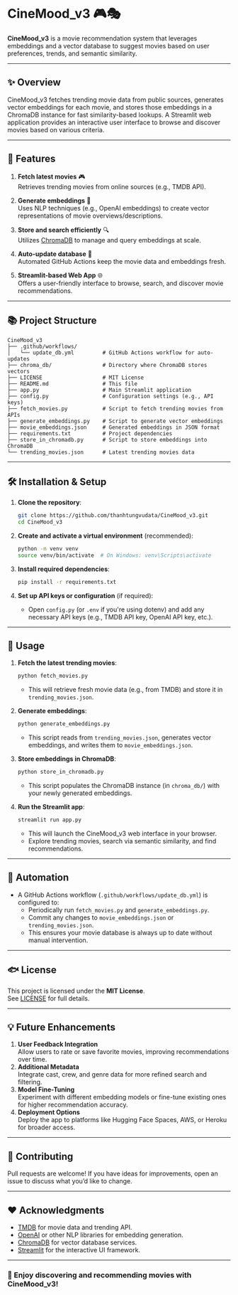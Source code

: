 # CineMood_v3 🎮🎭

**CineMood_v3** is a movie recommendation system that leverages embeddings and a vector database to suggest movies based on user preferences, trends, and semantic similarity.

---

## ✨ Overview
CineMood_v3 fetches trending movie data from public sources, generates vector embeddings for each movie, and stores those embeddings in a ChromaDB instance for fast similarity-based lookups. A Streamlit web application provides an interactive user interface to browse and discover movies based on various criteria.

---

## 🚀 Features
1. **Fetch latest movies** 🎮  
   Retrieves trending movies from online sources (e.g., TMDB API).

2. **Generate embeddings** 🧠  
   Uses NLP techniques (e.g., OpenAI embeddings) to create vector representations of movie overviews/descriptions.

3. **Store and search efficiently** 🔍  
   Utilizes [ChromaDB](https://docs.trychroma.com/) to manage and query embeddings at scale.

4. **Auto-update database** 🔄  
   Automated GitHub Actions keep the movie data and embeddings fresh.

5. **Streamlit-based Web App** 🌐  
   Offers a user-friendly interface to browse, search, and discover movie recommendations.

---

## 📚 Project Structure
```
CineMood_v3
├── .github/workflows/
│   └── update_db.yml         # GitHub Actions workflow for auto-updates
├── chroma_db/                # Directory where ChromaDB stores vectors
├── LICENSE                   # MIT License
├── README.md                 # This file
├── app.py                    # Main Streamlit application
├── config.py                 # Configuration settings (e.g., API keys)
├── fetch_movies.py           # Script to fetch trending movies from APIs
├── generate_embeddings.py    # Script to generate vector embeddings
├── movie_embeddings.json     # Generated embeddings in JSON format
├── requirements.txt          # Project dependencies
├── store_in_chromadb.py      # Script to store embeddings into ChromaDB
└── trending_movies.json      # Latest trending movies data
```

---

## 🛠 Installation & Setup

1. **Clone the repository**:
   ```bash
   git clone https://github.com/thanhtungvudata/CineMood_v3.git
   cd CineMood_v3
   ```

2. **Create and activate a virtual environment** (recommended):
   ```bash
   python -m venv venv
   source venv/bin/activate  # On Windows: venv\Scripts\activate
   ```

3. **Install required dependencies**:
   ```bash
   pip install -r requirements.txt
   ```

4. **Set up API keys or configuration** (if required):
   - Open `config.py` (or `.env` if you're using dotenv) and add any necessary API keys (e.g., TMDB API key, OpenAI API key, etc.).

---

## 🏃 Usage

1. **Fetch the latest trending movies**:
   ```bash
   python fetch_movies.py
   ```
   - This will retrieve fresh movie data (e.g., from TMDB) and store it in `trending_movies.json`.

2. **Generate embeddings**:
   ```bash
   python generate_embeddings.py
   ```
   - This script reads from `trending_movies.json`, generates vector embeddings, and writes them to `movie_embeddings.json`.

3. **Store embeddings in ChromaDB**:
   ```bash
   python store_in_chromadb.py
   ```
   - This script populates the ChromaDB instance (in `chroma_db/`) with your newly generated embeddings.

4. **Run the Streamlit app**:
   ```bash
   streamlit run app.py
   ```
   - This will launch the CineMood_v3 web interface in your browser.  
   - Explore trending movies, search via semantic similarity, and find recommendations.

---

## 🤖 Automation
- A GitHub Actions workflow (`.github/workflows/update_db.yml`) is configured to:
  - Periodically run `fetch_movies.py` and `generate_embeddings.py`.
  - Commit any changes to `movie_embeddings.json` or `trending_movies.json`.
  - This ensures your movie database is always up to date without manual intervention.

---

## 🐟 License
This project is licensed under the **MIT License**.  
See [LICENSE](LICENSE) for full details.

---

## 💡 Future Enhancements
1. **User Feedback Integration**  
   Allow users to rate or save favorite movies, improving recommendations over time.
2. **Additional Metadata**  
   Integrate cast, crew, and genre data for more refined search and filtering.
3. **Model Fine-Tuning**  
   Experiment with different embedding models or fine-tune existing ones for higher recommendation accuracy.
4. **Deployment Options**  
   Deploy the app to platforms like Hugging Face Spaces, AWS, or Heroku for broader access.

---

## 🙌 Contributing
Pull requests are welcome! If you have ideas for improvements, open an issue to discuss what you’d like to change.

---

## ❤️ Acknowledgments
- [TMDB](https://www.themoviedb.org/) for movie data and trending API.
- [OpenAI](https://platform.openai.com/) or other NLP libraries for embedding generation.
- [ChromaDB](https://docs.trychroma.com/) for vector database services.
- [Streamlit](https://streamlit.io/) for the interactive UI framework.

---

### 🚀 Enjoy discovering and recommending movies with **CineMood_v3**!


